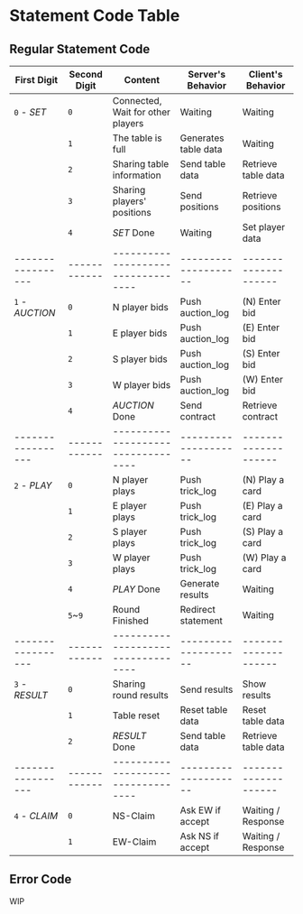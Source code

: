 # Statement Code Table

## Regular Statement Code

| First Digit       | Second Digit | Content                            | Server's Behavior    | Client's Behavior    |
| ----------------- | ------------ | ---------------------------------- | -------------------- | -------------------- |
| `0` - *SET*       | `0`          | Connected, Wait for other players  | Waiting              | Waiting              |
|                   | `1`          | The table is full                  | Generates table data | Waiting              |
|                   | `2`          | Sharing table information          | Send table data      | Retrieve table data  |
|                   | `3`          | Sharing players' positions         | Send positions       | Retrieve positions   |
|                   | `4`          | *SET* Done                         | Waiting              | Set player data      |
| ----------------- | ------------ | ---------------------------------- | -------------------- | -------------------- |
| `1` - *AUCTION*   | `0`          | N player bids                      | Push auction_log     | (N) Enter bid        |
|                   | `1`          | E player bids                      | Push auction_log     | (E) Enter bid        |
|                   | `2`          | S player bids                      | Push auction_log     | (S) Enter bid        |
|                   | `3`          | W player bids                      | Push auction_log     | (W) Enter bid        |
|                   | `4`          | *AUCTION* Done                     | Send contract        | Retrieve contract    |
| ----------------- | ------------ | ---------------------------------- | -------------------- | -------------------- |
| `2` - *PLAY*      | `0`          | N player plays                     | Push trick_log       | (N) Play a card      |
|                   | `1`          | E player plays                     | Push trick_log       | (E) Play a card      |
|                   | `2`          | S player plays                     | Push trick_log       | (S) Play a card      |
|                   | `3`          | W player plays                     | Push trick_log       | (W) Play a card      |
|                   | `4`          | *PLAY* Done                        | Generate results     | Waiting              |
|                   | `5`~`9`      | Round Finished                     | Redirect statement   | Waiting              |
| ----------------- | ------------ | ---------------------------------- | -------------------- | -------------------- |
| `3` - *RESULT*    | `0`          | Sharing round results              | Send results         | Show results         |
|                   | `1`          | Table reset                        | Reset table data     | Reset table data     |
|                   | `2`          | *RESULT* Done                      | Send table data      | Retrieve table data  |
| ----------------- | ------------ | ---------------------------------- | -------------------- | -------------------- |
| `4` - *CLAIM*     | `0`          | NS-Claim                           | Ask EW if accept     | Waiting / Response   |
|                   | `1`          | EW-Claim                           | Ask NS if accept     | Waiting / Response   |

## Error Code
WIP

